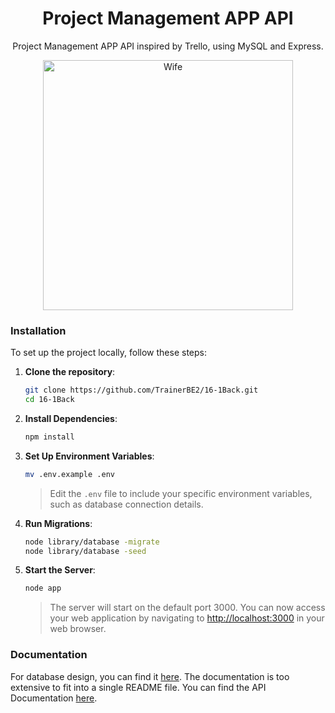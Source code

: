 <h1 align="center">Project Management APP API</h1>

<p align="center">
Project Management APP API inspired by Trello, using MySQL and Express.
</p>

<p align="center">
    <img src="https://media1.tenor.com/m/DaOyR7Gen30AAAAd/ktiky.gif" alt="Wife" width="400">
</p>

### Installation

To set up the project locally, follow these steps:

1. **Clone the repository**:
    ```sh
    git clone https://github.com/TrainerBE2/16-1Back.git
    cd 16-1Back
    ```

2. **Install Dependencies**:
    ```sh
    npm install
    ```

3. **Set Up Environment Variables**:
    ```sh
    mv .env.example .env
    ```
    > Edit the `.env` file to include your specific environment variables, such as database connection details.

4. **Run Migrations**:
    ```sh
    node library/database -migrate
    node library/database -seed
    ```

5. **Start the Server**:
    ```sh
    node app
    ```
    > The server will start on the default port 3000. You can now access your web application by navigating to [http://localhost:3000](http://localhost:3000) in your web browser.


### Documentation
For database design, you can find it [here](https://dbdiagram.io/d/Project-Manage-App-BE2FE3-6609870b37b7e33fd7262a90).
The documentation is too extensive to fit into a single README file. You can find the API Documentation [here](https://documenter.getpostman.com/view/35096375/2sA3Qqgsjs).
